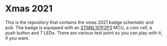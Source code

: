 # Xmas 2021

This is the repository that contains the xmas 2021 badge schematic and pcb.
The badge is equipped with an [STM8L101F2P3] MCU, a coin cell, a push button and
7 LEDs. There are various test point so you can play with it, if you want.


[STM8L101F2P3]: https://www.st.com/en/microcontrollers-microprocessors/stm8l101f2.html
